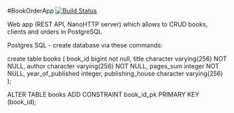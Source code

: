 #BookOrderApp 
[![Build Status](https://travis-ci.org/pedro-programator/BookOrderApp.svg?branch=master)](https://travis-ci.org/pedro-programator/BookOrderApp)

Web app (REST API, NanoHTTP server) which allows to CRUD books, clients and orders in PostgreSQL

Postgres SQL - create database via these commands:

create table books
(
   book_id bigint not null,
   title character varying(256) NOT NULL,
   author character varying(256) NOT NULL,
   pages_sum integer NOT NULL,
   year_of_published integer,
   publishing_house character varying(256)
);




ALTER TABLE books ADD CONSTRAINT book_id_pk PRIMARY KEY (book_id);
